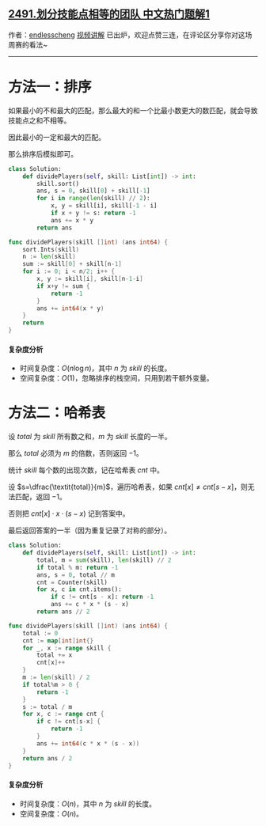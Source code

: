## [2491.划分技能点相等的团队 中文热门题解1](https://leetcode.cn/problems/divide-players-into-teams-of-equal-skill/solutions/100000/pai-xu-hou-zui-xiao-zui-da-pi-pei-by-end-7sta)

作者：[endlesscheng](https://leetcode.cn/u/endlesscheng)
[视频讲解](https://www.bilibili.com/video/BV15d4y147YF) 已出炉，欢迎点赞三连，在评论区分享你对这场周赛的看法~

---

# 方法一：排序

如果最小的不和最大的匹配，那么最大的和一个比最小数更大的数匹配，就会导致技能点之和不相等。

因此最小的一定和最大的匹配。

那么排序后模拟即可。

```py [sol1-Python3]
class Solution:
    def dividePlayers(self, skill: List[int]) -> int:
        skill.sort()
        ans, s = 0, skill[0] + skill[-1]
        for i in range(len(skill) // 2):
            x, y = skill[i], skill[-1 - i]
            if x + y != s: return -1
            ans += x * y
        return ans
```

```go [sol1-Go]
func dividePlayers(skill []int) (ans int64) {
	sort.Ints(skill)
	n := len(skill)
	sum := skill[0] + skill[n-1]
	for i := 0; i < n/2; i++ {
		x, y := skill[i], skill[n-1-i]
		if x+y != sum {
			return -1
		}
		ans += int64(x * y)
	}
	return
}
```

#### 复杂度分析

- 时间复杂度：$O(n\log n)$，其中 $n$ 为 $\textit{skill}$ 的长度。
- 空间复杂度：$O(1)$，忽略排序的栈空间，只用到若干额外变量。

# 方法二：哈希表

设 $\textit{total}$ 为 $\textit{skill}$ 所有数之和，$m$ 为 $\textit{skill}$ 长度的一半。

那么 $\textit{total}$ 必须为 $m$ 的倍数，否则返回 $-1$。

统计 $\textit{skill}$ 每个数的出现次数，记在哈希表 $\textit{cnt}$ 中。

设 $s=\dfrac{\textit{total}}{m}$，遍历哈希表，如果 $\textit{cnt}[x]\ne cnt[s-x]$，则无法匹配，返回 $-1$。

否则把 $\textit{cnt}[x]\cdot x\cdot(s-x)$ 记到答案中。

最后返回答案的一半（因为重复记录了对称的部分）。

```py [sol2-Python3]
class Solution:
    def dividePlayers(self, skill: List[int]) -> int:
        total, m = sum(skill), len(skill) // 2
        if total % m: return -1
        ans, s = 0, total // m
        cnt = Counter(skill)
        for x, c in cnt.items():
            if c != cnt[s - x]: return -1
            ans += c * x * (s - x)
        return ans // 2
```

```go [sol2-Go]
func dividePlayers(skill []int) (ans int64) {
	total := 0
	cnt := map[int]int{}
	for _, x := range skill {
		total += x
		cnt[x]++
	}
	m := len(skill) / 2
	if total%m > 0 {
		return -1
	}
	s := total / m
	for x, c := range cnt {
		if c != cnt[s-x] {
			return -1
		}
		ans += int64(c * x * (s - x))
	}
	return ans / 2
}
```

#### 复杂度分析

- 时间复杂度：$O(n)$，其中 $n$ 为 $\textit{skill}$ 的长度。
- 空间复杂度：$O(n)$。
